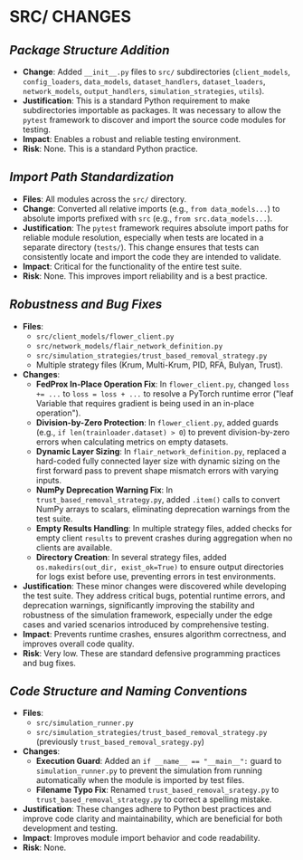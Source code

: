 # SRC/ CHANGES

## *Package Structure Addition*

* **Change**: Added `__init__.py` files to `src/` subdirectories (`client_models`, `config_loaders`, `data_models`, `dataset_handlers`, `dataset_loaders`, `network_models`, `output_handlers`, `simulation_strategies`, `utils`).
* **Justification**: This is a standard Python requirement to make subdirectories importable as packages. It was necessary to allow the `pytest` framework to discover and import the source code modules for testing.
* **Impact**: Enables a robust and reliable testing environment.
* **Risk**: None. This is a standard Python practice.

## *Import Path Standardization*

* **Files**: All modules across the `src/` directory.
* **Change**: Converted all relative imports (e.g., `from data_models...`) to absolute imports prefixed with `src` (e.g., `from src.data_models...`).
* **Justification**: The `pytest` framework requires absolute import paths for reliable module resolution, especially when tests are located in a separate directory (`tests/`). This change ensures that tests can consistently locate and import the code they are intended to validate.
* **Impact**: Critical for the functionality of the entire test suite.
* **Risk**: None. This improves import reliability and is a best practice.

## *Robustness and Bug Fixes*

* **Files**:
  * `src/client_models/flower_client.py`
  * `src/network_models/flair_network_definition.py`
  * `src/simulation_strategies/trust_based_removal_strategy.py`
  * Multiple strategy files (Krum, Multi-Krum, PID, RFA, Bulyan, Trust).
* **Changes**:
  * **FedProx In-Place Operation Fix**: In `flower_client.py`, changed `loss += ...` to `loss = loss + ...` to resolve a PyTorch runtime error ("leaf Variable that requires gradient is being used in an in-place operation").
  * **Division-by-Zero Protection**: In `flower_client.py`, added guards (e.g., `if len(trainloader.dataset) > 0`) to prevent division-by-zero errors when calculating metrics on empty datasets.
  * **Dynamic Layer Sizing**: In `flair_network_definition.py`, replaced a hard-coded fully connected layer size with dynamic sizing on the first forward pass to prevent shape mismatch errors with varying inputs.
  * **NumPy Deprecation Warning Fix**: In `trust_based_removal_strategy.py`, added `.item()` calls to convert NumPy arrays to scalars, eliminating deprecation warnings from the test suite.
  * **Empty Results Handling**: In multiple strategy files, added checks for empty client `results` to prevent crashes during aggregation when no clients are available.
  * **Directory Creation**: In several strategy files, added `os.makedirs(out_dir, exist_ok=True)` to ensure output directories for logs exist before use, preventing errors in test environments.
* **Justification**: These minor changes were discovered while developing the test suite. They address critical bugs, potential runtime errors, and deprecation warnings, significantly improving the stability and robustness of the simulation framework, especially under the edge cases and varied scenarios introduced by comprehensive testing.
* **Impact**: Prevents runtime crashes, ensures algorithm correctness, and improves overall code quality.
* **Risk**: Very low. These are standard defensive programming practices and bug fixes.

## *Code Structure and Naming Conventions*

* **Files**:
  * `src/simulation_runner.py`
  * `src/simulation_strategies/trust_based_removal_strategy.py` (previously `trust_based_removal_srategy.py`)
* **Changes**:
  * **Execution Guard**: Added an `if __name__ == "__main__":` guard to `simulation_runner.py` to prevent the simulation from running automatically when the module is imported by test files.
  * **Filename Typo Fix**: Renamed `trust_based_removal_srategy.py` to `trust_based_removal_strategy.py` to correct a spelling mistake.
* **Justification**: These changes adhere to Python best practices and improve code clarity and maintainability, which are beneficial for both development and testing.
* **Impact**: Improves module import behavior and code readability.
* **Risk**: None.
